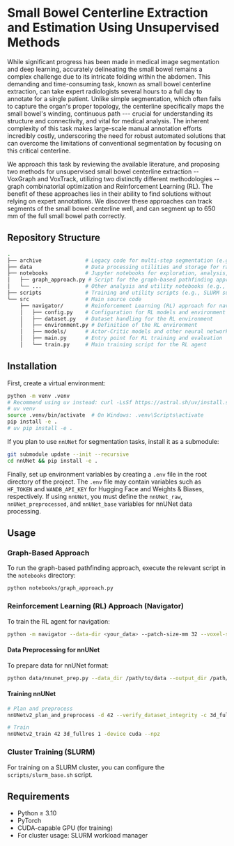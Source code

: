 # Small Bowel Centerline Extraction and Estimation Using Unsupervised Methods

While significant progress has been made in medical image segmentation and deep learning, accurately delineating the small bowel remains a complex challenge due to its intricate folding within the abdomen. This demanding and time-consuming task, known as small bowel centerline extraction, can take expert radiologists several hours to a full day to annotate for a single patient. Unlike simple segmentation, which often fails to capture the organ's proper topology, the centerline specifically maps the small bowel's winding, continuous path --- crucial for understanding its structure and connectivity, and vital for medical analysis. The inherent complexity of this task makes large-scale manual annotation efforts incredibly costly, underscoring the need for robust automated solutions that can overcome the limitations of conventional segmentation by focusing on this critical centerline.

We approach this task by reviewing the available literature, and proposing two methods for unsupervised small bowel centerline extraction  -- VoxGraph and VoxTrack, utilizing two distinctly different methodologies -- graph combinatorial optimization and Reinforcement Learning (RL). The benefit of these approaches lies in their ability to find solutions without relying on expert annotations. We discover these approaches can track segments of the small bowel centerline well, and can segment up to 650 mm of the full small bowel path correctly.


## Repository Structure

```bash
.
├── archive              # Legacy code for multi-step segmentation (e.g., GraphCentre, MAE, UNet, ViT)
├── data                 # Data processing utilities and storage for raw data
├── notebooks            # Jupyter notebooks for exploration, analysis, and graph-based approaches
│   ├── graph_approach.py # Script for the graph-based pathfinding approach
│   └── ...              # Other analysis and utility notebooks (e.g., compute_metrics.ipynb)
├── scripts              # Training and utility scripts (e.g., SLURM submission scripts)
└── src                  # Main source code
    ├── navigator/       # Reinforcement Learning (RL) approach for navigation
    │   ├── config.py    # Configuration for RL models and environment
    │   ├── dataset.py   # Dataset handling for the RL environment
    │   ├── environment.py # Definition of the RL environment
    │   ├── models/      # Actor-Critic models and other neural networks for RL
    │   ├── main.py      # Entry point for RL training and evaluation
    │   └── train.py     # Main training script for the RL agent
```

## Installation

First, create a virtual environment:

```bash
python -m venv .venv
# Recommend using uv instead: curl -LsSf https://astral.sh/uv/install.sh | sh
# uv venv
source .venv/bin/activate  # On Windows: .venv\Scripts\activate
pip install -e .
# uv pip install -e .
```

If you plan to use `nnUNet` for segmentation tasks, install it as a submodule:

```bash
git submodule update --init --recursive
cd nnUNet && pip install -e .
```

Finally, set up environment variables by creating a `.env` file in the root directory of the project. The `.env` file may contain variables such as `HF_TOKEN` and `WANDB_API_KEY` for Hugging Face and Weights & Biases, respectively. If using `nnUNet`, you must define the `nnUNet_raw`, `nnUNet_preprocessed`, and `nnUNet_base` variables for nnUNet data processing.

## Usage

### Graph-Based Approach

To run the graph-based pathfinding approach, execute the relevant script in the `notebooks` directory:

```bash
python notebooks/graph_approach.py
```

### Reinforcement Learning (RL) Approach (Navigator)

To train the RL agent for navigation:

```bash
python -m navigator --data-dir <your_data> --patch-size-mm 32 --voxel-size-mm 1.5 --amp
```

#### Data Preprocessing for nnUNet

To prepare data for nnUNet format:

```bash
python data/nnunet_prep.py --data_dir /path/to/data --output_dir /path/to/output
```

#### Training nnUNet

```bash
# Plan and preprocess
nnUNetv2_plan_and_preprocess -d 42 --verify_dataset_integrity -c 3d_fullres

# Train
nnUNetv2_train 42 3d_fullres 1 -device cuda --npz
```

### Cluster Training (SLURM)

For training on a SLURM cluster, you can configure the `scripts/slurm_base.sh` script.

## Requirements

- Python ≥ 3.10
- PyTorch
- CUDA-capable GPU (for training)
- For cluster usage: SLURM workload manager
